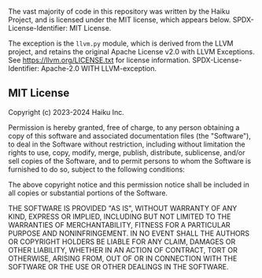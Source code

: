 The vast majority of code in this repository was written by the Haiku Project,
and is licensed under the MIT license, which appears below.
SPDX-License-Identifier: MIT License.

The exception is the `llvm.py` module, which is derived from the LLVM project,
and retains the original Apache License v2.0 with LLVM Exceptions.
See https://llvm.org/LICENSE.txt for license information.
SPDX-License-Identifier: Apache-2.0 WITH LLVM-exception.


MIT License
-----------------------------------------------------------

Copyright (c) 2023-2024 Haiku Inc.

Permission is hereby granted, free of charge, to any person obtaining a copy
of this software and associated documentation files (the "Software"), to deal
in the Software without restriction, including without limitation the rights
to use, copy, modify, merge, publish, distribute, sublicense, and/or sell
copies of the Software, and to permit persons to whom the Software is
furnished to do so, subject to the following conditions:

The above copyright notice and this permission notice shall be included in
all copies or substantial portions of the Software.

THE SOFTWARE IS PROVIDED "AS IS", WITHOUT WARRANTY OF ANY KIND, EXPRESS OR
IMPLIED, INCLUDING BUT NOT LIMITED TO THE WARRANTIES OF MERCHANTABILITY,
FITNESS FOR A PARTICULAR PURPOSE AND NONINFRINGEMENT. IN NO EVENT SHALL THE
AUTHORS OR COPYRIGHT HOLDERS BE LIABLE FOR ANY CLAIM, DAMAGES OR OTHER
LIABILITY, WHETHER IN AN ACTION OF CONTRACT, TORT OR OTHERWISE, ARISING FROM,
OUT OF OR IN CONNECTION WITH THE SOFTWARE OR THE USE OR OTHER DEALINGS IN
THE SOFTWARE.
